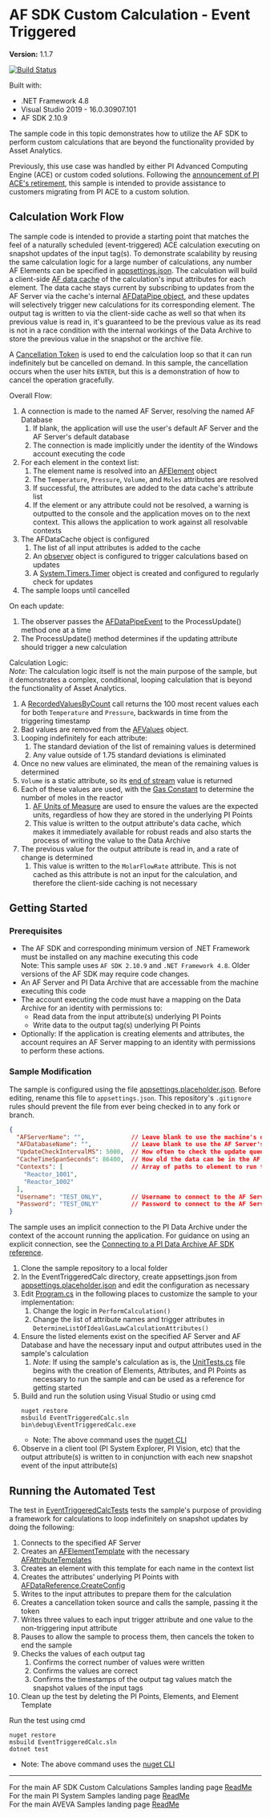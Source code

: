 # AF SDK Custom Calculation - Event Triggered

**Version:** 1.1.7

[![Build Status](https://dev.azure.com/osieng/engineering/_apis/build/status/product-readiness/PI-System/aveva.sample-afsdk-event_triggered_calculation-dotnet?branchName=main)](https://dev.azure.com/osieng/engineering/_build/latest?definitionId=3928&branchName=main)

Built with:
- .NET Framework 4.8
- Visual Studio 2019 - 16.0.30907.101
- AF SDK 2.10.9


The sample code in this topic demonstrates how to utilize the AF SDK to perform custom calculations that are beyond the functionality provided by Asset Analytics.

Previously, this use case was handled by either PI Advanced Computing Engine (ACE) or custom coded solutions. Following the [announcement of PI ACE's retirement](https://pisquare.osisoft.com/s/article/000036664), this sample is intended to provide assistance to customers migrating from PI ACE to a custom solution.

## Calculation Work Flow

The sample code is intended to provide a starting point that matches the feel of a naturally scheduled (event-triggered) ACE calculation executing on snapshot updates of the input tag(s). To demonstrate scalability by reusing the same calculation logic for a large number of calculations, any number AF Elements can be specified in [appsettings.json](EventTriggeredCalc/appsettings.placeholder.json). The calculation will build a client-side [AF data cache](https://docs.osisoft.com/bundle/af-sdk/page/html/T_OSIsoft_AF_Data_AFDataCache.htm) of the calculation's input attributes for each element. The data cache stays current by subscribing to updates from the AF Server via the cache's internal [AFDataPipe object](https://docs.osisoft.com/bundle/af-sdk/page/html/T_OSIsoft_AF_Data_AFDataPipe.htm), and these updates will selectively trigger new calculations for its corresponding element. The output tag is written to via the client-side cache as well so that when its previous value is read in, it's guaranteed to be the previous value as its read is not in a race condition with the internal workings of the Data Archive to store the previous value in the snapshot or the archive file.

A [Cancellation Token](https://docs.microsoft.com/en-us/dotnet/api/system.threading.cancellationtoken?view=netframework-4.8) is used to end the calculation loop so that it can run indefinitely but be cancelled on demand. In this sample, the cancellation occurs when the user hits `ENTER`, but this is a demonstration of how to cancel the operation gracefully.

Overall Flow:  
1. A connection is made to the named AF Server, resolving the named AF Database
    1. If blank, the application will use the user's default AF Server and the AF Server's default database
    1. The connection is made implicitly under the identity of the Windows account executing the code
1. For each element in the context list:
    1. The element name is resolved into an [AFElement](https://docs.osisoft.com/bundle/af-sdk/page/html/T_OSIsoft_AF_Asset_AFElement.htm) object
    1. The `Temperature`, `Pressure`, `Volume`, and `Moles` attributes are resolved
    1. If successful, the attributes are added to the data cache's attribute list
    1. If the element or any attribute could not be resolved, a warning is outputted to the console and the application moves on to the next context. This allows the application to work against all resolvable contexts
1. The AFDataCache object is configured
    1. The list of all input attributes is added to the cache
    1. An [observer](EventTriggeredCalc/AFDataPipeEventObserver.cs) object is configured to trigger calculations based on updates
    1. A [System.Timers.Timer](https://docs.microsoft.com/en-us/dotnet/api/system.timers.timer?view=netframework-4.8) object is created and configured to regularly check for updates
1. The sample loops until cancelled

On each update:  
1. The observer passes the [AFDataPipeEvent](https://docs.osisoft.com/bundle/af-sdk/page/html/T_OSIsoft_AF_Data_AFDataPipeEvent.htm) to the ProcessUpdate() method one at a time
1. The ProcessUpdate() method determines if the updating attribute should trigger a new calculation

Calculation Logic:  
*Note*: The calculation logic itself is not the main purpose of the sample, but it demonstrates a complex, conditional, looping calculation that is beyond the functionality of Asset Analytics.

1. A [RecordedValuesByCount](https://docs.osisoft.com/bundle/af-sdk/page/html/M_OSIsoft_AF_Data_AFData_RecordedValuesByCount.htm) call returns the 100 most recent values each for both `Temperature` and `Pressure`, backwards in time from the triggering timestamp
1. Bad values are removed from the [AFValues](https://docs.osisoft.com/bundle/af-sdk/page/html/T_OSIsoft_AF_Asset_AFValues.htm) object.
1. Looping indefinitely for each attribute:
    1. The standard deviation of the list of remaining values is determined
    1. Any value outside of 1.75 standard deviations is eliminated
1. Once no new values are eliminated, the mean of the remaining values is determined
1. `Volume` is a static attribute, so its [end of stream](https://docs.osisoft.com/bundle/af-sdk/page/html/M_OSIsoft_AF_Data_AFData_EndOfStream.htm) value is returned
1. Each of these values are used, with the [Gas Constant](https://en.wikipedia.org/wiki/Gas_constant) to determine the number of moles in the reactor
    1. [AF Units of Measure](https://docs.osisoft.com/bundle/af-sdk/page/html/N_OSIsoft_AF_UnitsOfMeasure.htm) are used to ensure the values are the expected units, regardless of how they are stored in the underlying PI Points
    1. This value is written to the output attribute's data cache, which makes it immediately available for robust reads and also starts the process of writing the value to the Data Archive
1. The previous value for the output attribute is read in, and a rate of change is determined
    1. This value is written to the `MolarFlowRate` attribute. This is not cached as this attribute is not an input for the calculation, and therefore the client-side caching is not necessary

## Getting Started

### Prerequisites

- The AF SDK and corresponding minimum version of .NET Framework must be installed on any machine executing this code  
Note: This sample uses `AF SDK 2.10.9` and `.NET Framework 4.8`. Older versions of the AF SDK may require code changes.
- An AF Server and PI Data Archive that are accessable from the machine executing this code
- The account executing the code must have a mapping on the Data Archive for an identity with permissions to:
    - Read data from the input attribute(s) underlying PI Points
    - Write data to the output tag(s) underlying PI Points
- Optionally: If the application is creating elements and attributes, the account requires an AF Server mapping to an identity with permissions to perform these actions.

### Sample Modification

The sample is configured using the file [appsettings.placeholder.json](EventTriggeredCalc/appsettings.placeholder.json). Before editing, rename this file to `appsettings.json`. This repository's `.gitignore` rules should prevent the file from ever being checked in to any fork or branch.

```json
{
  "AFServerName": "",             // Leave blank to use the machine's default AF Server
  "AFDatabaseName": "",           // Leave blank to use the AF Server's default database
  "UpdateCheckIntervalMS": 5000,  // How often to check the update queue for updates, in ms
  "CacheTimeSpanSeconds": 86400,  // How old the data can be in the AF Data Cache
  "Contexts": [                   // Array of paths to element to run the calculation against
    "Reactor_1001",
    "Reactor_1002"
  ],
  "Username": "TEST_ONLY",        // Username to connect to the AF Server with for testing purposes only
  "Password": "TEST_ONLY"         // Password to connect to the AF Server with for testing purposes only
}
```

The sample uses an implicit connection to the PI Data Archive under the context of the account running the application. For guidance on using an explicit connection, see the [Connecting to a PI Data Archive AF SDK reference](https://docs.osisoft.com/bundle/af-sdk/page/html/connecting-to-a-pi-data-archive.htm).

1. Clone the sample repository to a local folder
1. In the EventTriggeredCalc directory, create appsettings.json from [appsettings.placeholder.json](EventTriggeredCalc/appsettings.placeholder.json) and edit the configuration as necessary
1. Edit [Program.cs](EventTriggeredCalc/Program.cs) in the following places to customize the sample to your implementation:
    1. Change the logic in `PerformCalculation()`
    1. Change the list of attribute names and trigger attributes in `DetermineListOfIdealGasLawCalculationAttributes()`
1. Ensure the listed elements exist on the specified AF Server and AF Database and have the necessary input and output attributes used in the sample's calculation
    1. *Note*: If using the sample's calculation as is, the [UnitTests.cs](EventTriggeredCalcTests/UnitTests.cs) file begins with the creation of Elements, Attributes, and PI Points as necessary to run the sample and can be used as a reference for getting started
1. Build and run the solution using Visual Studio or using cmd
    ```shell
    nuget restore
    msbuild EventTriggeredCalc.sln
    bin\debug\EventTriggeredCalc.exe
    ```
    - Note: The above command uses the [nuget CLI](https://docs.microsoft.com/en-us/nuget/consume-packages/install-use-packages-nuget-cli)
1. Observe in a client tool (PI System Explorer, PI Vision, etc) that the output attribute(s) is written to in conjunction with each new snapshot event of the input attribute(s)

## Running the Automated Test

The test in [EventTriggeredCalcTests](EventTriggeredCalcTests/UnitTests.cs) tests the sample's purpose of providing a framework for calculations to loop indefinitely on snapshot updates by doing the following:
1. Connects to the specified AF Server
1. Creates an [AFElementTemplate](https://docs.osisoft.com/bundle/af-sdk/page/html/T_OSIsoft_AF_Asset_AFElementTemplate.htm) with the necessary [AFAttributeTemplates](https://docs.osisoft.com/bundle/af-sdk/page/html/T_OSIsoft_AF_Asset_AFAttributeTemplate.htm)
1. Creates an element with this template for each name in the context list
1. Creates the attributes' underlying PI Points with [AFDataReference.CreateConfig](https://docs.osisoft.com/bundle/af-sdk/page/html/M_OSIsoft_AF_Asset_AFDataReference_CreateConfig_1.htm)
1. Writes to the input attributes to prepare them for the calculation
1. Creates a cancellation token source and calls the sample, passing it the token
1. Writes three values to each input trigger attribute and one value to the non-triggering input attribute
1. Pauses to allow the sample to process them, then cancels the token to end the sample
1. Checks the values of each output tag
    1. Confirms the correct number of values were written
    1. Confirms the values are correct
    1. Confirms the timestamps of the output tag values match the snapshot values of the input tags
1. Clean up the test by deleting the PI Points, Elements, and Element Template

Run the test using cmd
```shell
nuget restore
msbuild EventTriggeredCalc.sln
dotnet test
```
- Note: The above command uses the [nuget CLI](https://docs.microsoft.com/en-us/nuget/consume-packages/install-use-packages-nuget-cli)
---

For the main AF SDK Custom Calculations Samples landing page [ReadMe](https://github.com/osisoft/OSI-Samples-PI-System/tree/main/docs/AF-SDK-Custom-Calculations-Docs)  
For the main PI System Samples landing page [ReadMe](https://github.com/osisoft/OSI-Samples-PI-System)  
For the main AVEVA Samples landing page [ReadMe](https://github.com/osisoft/OSI-Samples)
